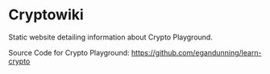 # Cryptowiki

Static website detailing information about Crypto Playground. 


Source Code for Crypto Playground: https://github.com/egandunning/learn-crypto
